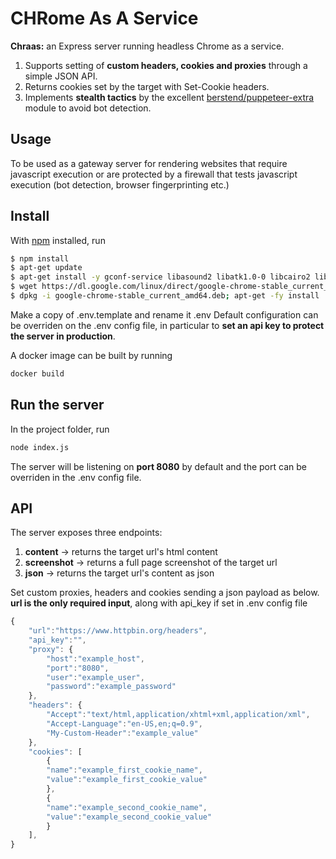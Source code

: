 # CHRome As A Service

**Chraas:** an Express server running headless Chrome as a service.
1. Supports setting of **custom headers, cookies and proxies** through a simple JSON API.
2. Returns cookies set by the target with Set-Cookie headers.
3. Implements **stealth tactics** by the excellent [berstend/puppeteer-extra](https://github.com/berstend/puppeteer-extra/tree/master/packages/puppeteer-extra-plugin-stealth) module to avoid bot detection.

## Usage

To be used as a gateway server for rendering websites that require javascript execution or are protected by a firewall that tests javascript execution (bot detection, browser fingerprinting etc.)

## Install

With [npm](https://npmjs.org/) installed, run

```sh
$ npm install
$ apt-get update
$ apt-get install -y gconf-service libasound2 libatk1.0-0 libcairo2 libcups2 libfontconfig1 libgdk-pixbuf2.0-0 libgtk-3-0 libnspr4 libpango-1.0-0 libxss1 fonts-liberation libappindicator1 libnss3 lsb-release xdg-utils wget
$ wget https://dl.google.com/linux/direct/google-chrome-stable_current_amd64.deb
$ dpkg -i google-chrome-stable_current_amd64.deb; apt-get -fy install
```
Make a copy of .env.template and rename it .env
Default configuration can be overriden on the .env config file, in particular to **set an api key to protect the server in production**.

A docker image can be built by running
```sh
docker build
```

## Run the server
In the project folder, run
```sh
node index.js
```
The server will be listening on **port 8080** by default and the port can be overriden in the .env config file.

## API

The server exposes three endpoints:
1. **content** -> returns the target url's html content
2. **screenshot** -> returns a full page screenshot of the target url
3. **json** -> returns the target url's content as json

Set custom proxies, headers and cookies sending a json payload as below.
**url is the only required input**, along with api_key if set in .env config file

```js
{
    "url":"https://www.httpbin.org/headers",
    "api_key":"",
    "proxy": {
        "host":"example_host",
        "port":"8080",
        "user":"example_user",
        "password":"example_password" 
    },
    "headers": {
        "Accept":"text/html,application/xhtml+xml,application/xml",
        "Accept-Language":"en-US,en;q=0.9",
        "My-Custom-Header":"example_value"
    },
    "cookies": [
        {
        "name":"example_first_cookie_name",
        "value":"example_first_cookie_value"
        },
        {
        "name":"example_second_cookie_name",
        "value":"example_second_cookie_value"
        }
    ],
}
```
